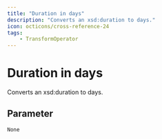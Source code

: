 ```yaml
---
title: "Duration in days"
description: "Converts an xsd:duration to days."
icon: octicons/cross-reference-24
tags: 
    - TransformOperator
---
```

# Duration in days
<!-- This file was generated - DO NOT CHANGE IT MANUALLY -->



Converts an xsd:duration to days.

## Parameter

`None`